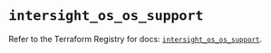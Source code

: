 # `intersight_os_os_support`

Refer to the Terraform Registry for docs: [`intersight_os_os_support`](https://registry.terraform.io/providers/ciscodevnet/intersight/1.0.71/docs/resources/os_os_support).

